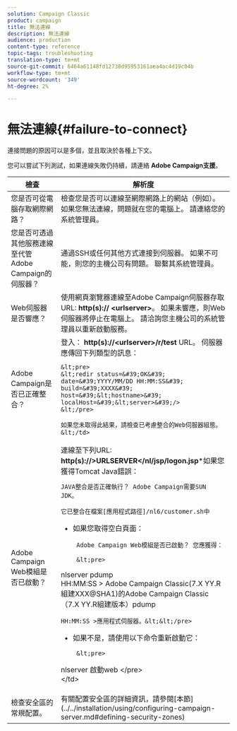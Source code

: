 ```yaml
---
solution: Campaign Classic
product: campaign
title: 無法連線
description: 無法連線
audience: production
content-type: reference
topic-tags: troubleshooting
translation-type: tm+mt
source-git-commit: 6464a61148fd12738d95953161aea4ac4d19c04b
workflow-type: tm+mt
source-wordcount: '349'
ht-degree: 2%

---
```



# 無法連線{#failure-to-connect}

連接問題的原因可以是多個，並且取決於各種上下文。

您可以嘗試下列測試，如果連線失敗仍持續，請連絡 **Adobe Campaign支援**。



<table> 
 <thead> 
  <tr> 
   <th>檢查<br /> </th> 
   <th>解析度<br /> </th> 
  </tr> 
 </thead> 
 <tbody> 
  <tr> 
   <td>您是否可從電腦存取網際網路？</td> 
   <td>檢查您是否可以連線至網際網路上的網站（例如）。 如果您無法連線，問題就在您的電腦上。 請連絡您的系統管理員。</td>
  </tr>
  <tr> 
   <td>您是否可透過其他服務連線至代管Adobe Campaign的伺服器？</td> 
   <td>通過SSH或任何其他方式連接到伺服器。 如果不可能，則您的主機公司有問題。 聯繫其系統管理員。</td>
  </tr>
  <tr> 
   <td>Web伺服器是否響應？</td> 
   <td>使用網頁瀏覽器連線至Adobe Campaign伺服器存取URL: <b>http(s):// &lt;urlserver&gt;</b>。 如果未響應，則Web伺服器將停止在電腦上。 請洽詢您主機公司的系統管理員以重新啟動服務。</td>
  </tr>
  <tr> 
   <td>Adobe Campaign是否已正確整合？</td> 
   <td>登入： <b>http(s)://&lt;urlserver&gt;/r/test</b> URL。 伺服器應傳回下列類型的訊息：

    &lt;pre>
    &lt;redir status=&#39;OK&#39; date=&#39;YYYY/MM/DD HH:MM:SS&#39; build=&#39;XXXX&#39; host=&#39;&lt;hostname>&#39; localHost=&#39;&lt;server>&#39;/>
    &lt;/pre>
    
    如果您未取得此結果，請檢查已考慮整合的Web伺服器組態。&lt;/td>
</tr>
  <tr> 
   <td>Adobe Campaign Web模組是否已啟動？</td> 
   <td>連線至下列URL: <b>http(s)://&gt;URLSERVER&lt;/nl/jsp/logon.jsp</b>*如果您獲得Tomcat Java錯誤：

    JAVA整合是否正確執行？ Adobe Campaign需要SUN JDK。
    
    它已整合在檔案[應用程式路徑]/nl6/customer.sh中

* 如果您取得空白頁面：

       Adobe Campaign Web模組是否已啟動？ 您應獲得：
      
       &lt;pre>
 nlserver pdump     
 HH:MM:SS > Adobe Campaign Classic(7.X YY.R組建XXX@SHA1)的Adobe Campaign Classic（7.X YY.R組建版本）pdump     
    
    
    
    HH:MM:SS >應用程式伺服器。&lt;&lt;/pre>
   
* 如果不是，請使用以下命令重新啟動它：

       &lt;pre>
 nlserver     啟動web
 &lt;/pre>     
    &lt;/td>
   </tr>
  <tr>
  	<td>檢查安全區的常規配置。</td>
  	<td>有關配置安全區的詳細資訊，請參閱[本節](../../installation/using/configuring-campaign-server.md#defining-security-zones)</td>
  </tr>
 </tbody> 
</table>
